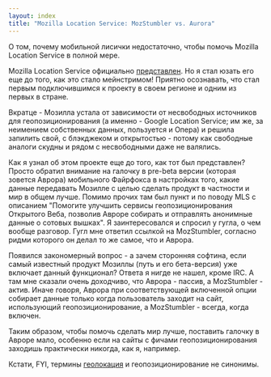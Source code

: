 ```yaml
---
layout: index
title: "Mozilla Location Service: MozStumbler vs. Aurora"
---
```



О том, почему мобильной лисички недостаточно, чтобы помочь Mozilla Location
Service в полной мере.

Mozilla Location Service официально [представлен][новость]. Но я стал юзать его
еще до того, как это стало мейнстримом! Приятно осознавать, что стал первым
подключившимся к проекту в своем регионе и одним из первых в стране.

Вкратце - Мозилла устала от зависимости от несвободных источников для
геопозиционирования (а именно - Google Location Service; им же, за неимением
собственных данных, пользуется и Опера) и решила запилить свой, с блэкджеком и
открытостью - потому как свободные аналоги скудны и рядом с несвободными даже не
валялись.

Как я узнал об этом проекте еще до того, как тот был представлен? Просто обратил
внимание на галочку в pre-beta версии (которая зовется Аврора) мобильного
Файрфокса в настройках того, какие данные передавать Мозилле с целью сделать
продукт в частности и мир в общем лучше. Помимо прочих там был пункт и по поводу
MLS с описанием "Помогите улучшить сервисы геопозиционирования Открытого Веба,
позволив Авроре собирать и отправлять анонимные данные о сотовых вышках". Я
заинтересовался и спросил у гугла, о чем вообще разговор. Гугл мне ответил
ссылкой на MozStumbler, согласно ридми которого он делал то же самое, что и
Аврора.

Появился закономерный вопрос - а зачем сторонняя софтина, если самый известный
продукт Мозиллы (путь и его бета-версия) уже включает данный функционал? Ответа
я нигде не нашел, кроме IRC. А там мне сказали очень доходчиво, что Аврора -
пассив, а MozStumbler - актив. Иначе говоря, Аврора при соответствующей
включенной опции собирает данные только когда пользователь заходит на сайт,
использующий геопозиционирование, а MozStumbler - всегда, когда включен.

Таким образом, чтобы помочь сделать мир лучше, поставить галочку в Авроре мало,
особенно если на сайты с фичами геопозиционирования заходишь практически
никогда, как я, например.

Кстати, FYI, термины [геолокация][] и геопозиционирование не синонимы.



[новость]: http://blog.mozilla.org/services/2013/10/28/introducing-the-mozilla-location-service/
[геолокация]: http://ru.wikipedia.org/wiki/Геолокация
